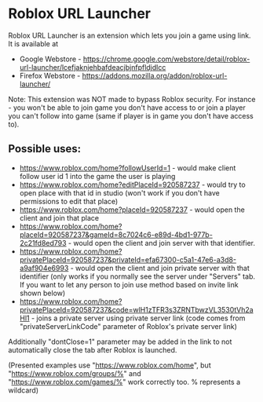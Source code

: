 # Roblox URL Launcher
Roblox URL Launcher is an extension which lets you join a game using link. It is available at
- Google Webstore - https://chrome.google.com/webstore/detail/roblox-url-launcher/lcefjaknjehbafdeacjbjnfpfldjdlcc
- Firefox Webstore - https://addons.mozilla.org/addon/roblox-url-launcher/

Note: This extension was NOT made to bypass Roblox security. For instance - you won't be able to join game you don't have access to or join a player you can't follow into game (same if player is in game you don't have access to).

## Possible uses:
- https://www.roblox.com/home?followUserId=1 - would make client follow user id 1 into the game the user is playing
- https://www.roblox.com/home?editPlaceId=920587237 - would try to open place with that id in studio (won't work if you don't have permissions to edit that place)
- https://www.roblox.com/home?placeId=920587237 - would open the client and join that place
- https://www.roblox.com/home?placeId=920587237&gameId=8c7024c6-e89d-4bd1-977b-2c21fd8ed793 - would open the client and join server with that identifier.
- https://www.roblox.com/home?privatePlaceId=920587237&privateId=efa67300-c5a1-47e6-a3d8-a9af904e6993 - would open the client and join private server with that identifier (only works if you normally see the server under "Servers" tab. If you want to let any person to join use method based on invite link shown below)
- https://www.roblox.com/home?privatePlaceId=920587237&code=wlH1zTFR3s3ZRNTbwzVL3530tVh2aHl1 - joins a private server using private server link (code comes from "privateServerLinkCode" parameter of Roblox's private server link)

Additionally "dontClose=1" parameter may be added in the link to not automatically close the tab after Roblox is launched.

(Presented examples use "https://www.roblox.com/home", but "https://www.roblox.com/groups/%" and "https://www.roblox.com/games/%" work correctly too. % represents a wildcard)
